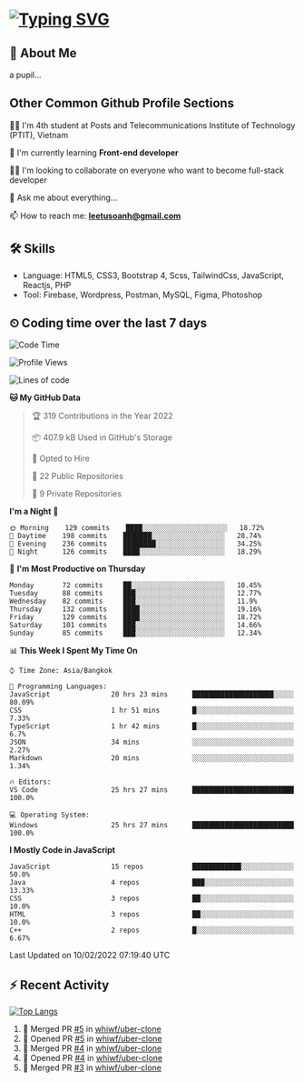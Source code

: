 # [![Typing SVG](https://readme-typing-svg.herokuapp.com?color=%23FFC83D&lines=Hi%2C+I'm+Le%2C+Tu+Oanh+%F0%9F%91%8B)](https://git.io/typing-svg)

## 🚀 About Me
a pupil...

<!-- ![GitHub metrics](https://metrics.lecoq.io/whiwf)   -->

## Other Common Github Profile Sections
👩‍🎓 I'm 4th student at Posts and Telecommunications Institute of Technology (PTIT), Vietnam

🌱 I'm currently learning **Front-end developer**

👯‍♀️ I'm looking to collaborate on everyone who want to become full-stack developer

💬 Ask me about everything...

📫 How to reach me: **leetusoanh@gmail.com**

## 🛠 Skills
- Language: HTML5, CSS3, Bootstrap 4, Scss, TailwindCss, JavaScript, Reactjs, PHP
- Tool: Firebase, Wordpress, Postman, MySQL, Figma, Photoshop

## ⏲ Coding time over the last 7 days
<!--START_SECTION:waka-->
![Code Time](http://img.shields.io/badge/Code%20Time-27%20hrs%2045%20mins-blue)

![Profile Views](http://img.shields.io/badge/Profile%20Views-158-blue)

![Lines of code](https://img.shields.io/badge/From%20Hello%20World%20I%27ve%20Written-2%20Million%20lines%20of%20code-blue)

**🐱 My GitHub Data** 

> 🏆 319 Contributions in the Year 2022
 > 
> 📦 407.9 kB Used in GitHub's Storage 
 > 
> 💼 Opted to Hire
 > 
> 📜 22 Public Repositories 
 > 
> 🔑 9 Private Repositories  
 > 
**I'm a Night 🦉** 

```text
🌞 Morning    129 commits    ████░░░░░░░░░░░░░░░░░░░░░   18.72% 
🌆 Daytime    198 commits    ███████░░░░░░░░░░░░░░░░░░   28.74% 
🌃 Evening    236 commits    ████████░░░░░░░░░░░░░░░░░   34.25% 
🌙 Night      126 commits    ████░░░░░░░░░░░░░░░░░░░░░   18.29%

```
📅 **I'm Most Productive on Thursday** 

```text
Monday       72 commits     ██░░░░░░░░░░░░░░░░░░░░░░░   10.45% 
Tuesday      88 commits     ███░░░░░░░░░░░░░░░░░░░░░░   12.77% 
Wednesday    82 commits     ███░░░░░░░░░░░░░░░░░░░░░░   11.9% 
Thursday     132 commits    ████░░░░░░░░░░░░░░░░░░░░░   19.16% 
Friday       129 commits    ████░░░░░░░░░░░░░░░░░░░░░   18.72% 
Saturday     101 commits    ███░░░░░░░░░░░░░░░░░░░░░░   14.66% 
Sunday       85 commits     ███░░░░░░░░░░░░░░░░░░░░░░   12.34%

```


📊 **This Week I Spent My Time On** 

```text
⌚︎ Time Zone: Asia/Bangkok

💬 Programming Languages: 
JavaScript               20 hrs 23 mins      ████████████████████░░░░░   80.09% 
CSS                      1 hr 51 mins        █░░░░░░░░░░░░░░░░░░░░░░░░   7.33% 
TypeScript               1 hr 42 mins        █░░░░░░░░░░░░░░░░░░░░░░░░   6.7% 
JSON                     34 mins             ░░░░░░░░░░░░░░░░░░░░░░░░░   2.27% 
Markdown                 20 mins             ░░░░░░░░░░░░░░░░░░░░░░░░░   1.34%

🔥 Editors: 
VS Code                  25 hrs 27 mins      █████████████████████████   100.0%

💻 Operating System: 
Windows                  25 hrs 27 mins      █████████████████████████   100.0%

```

**I Mostly Code in JavaScript** 

```text
JavaScript               15 repos            ████████████░░░░░░░░░░░░░   50.0% 
Java                     4 repos             ███░░░░░░░░░░░░░░░░░░░░░░   13.33% 
CSS                      3 repos             ██░░░░░░░░░░░░░░░░░░░░░░░   10.0% 
HTML                     3 repos             ██░░░░░░░░░░░░░░░░░░░░░░░   10.0% 
C++                      2 repos             █░░░░░░░░░░░░░░░░░░░░░░░░   6.67%

```



 Last Updated on 10/02/2022 07:19:40 UTC
<!--END_SECTION:waka-->

## ⚡ Recent Activity
[![Top Langs](https://github-readme-stats.vercel.app/api/top-langs/?username=whiwf&layout=compact&theme=radical&hide=css)](https://github.com/anuraghazra/github-readme-stats)

<!--START_SECTION:activity-->
1. 🎉 Merged PR [#5](https://github.com/whiwf/uber-clone/pull/5) in [whiwf/uber-clone](https://github.com/whiwf/uber-clone)
2. 💪 Opened PR [#5](https://github.com/whiwf/uber-clone/pull/5) in [whiwf/uber-clone](https://github.com/whiwf/uber-clone)
3. 🎉 Merged PR [#4](https://github.com/whiwf/uber-clone/pull/4) in [whiwf/uber-clone](https://github.com/whiwf/uber-clone)
4. 💪 Opened PR [#4](https://github.com/whiwf/uber-clone/pull/4) in [whiwf/uber-clone](https://github.com/whiwf/uber-clone)
5. 🎉 Merged PR [#3](https://github.com/whiwf/uber-clone/pull/3) in [whiwf/uber-clone](https://github.com/whiwf/uber-clone)
<!--END_SECTION:activity-->
